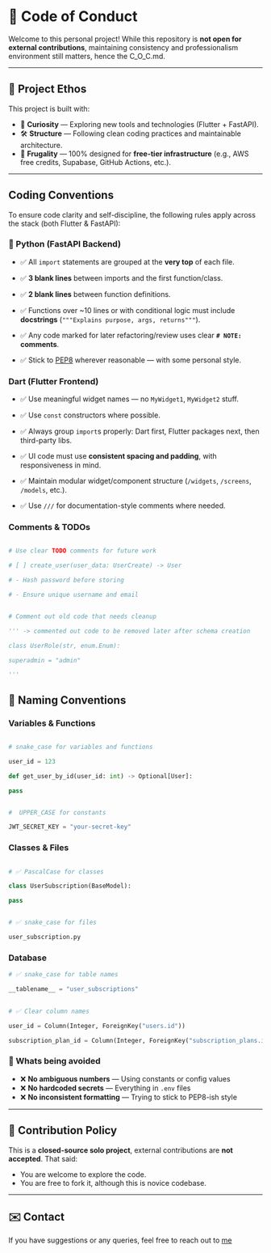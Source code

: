 # 📜 Code of Conduct
Welcome to this personal project! While this repository is **not open for external contributions**, maintaining consistency and professionalism environment still matters, hence the C_O_C.md.
  
---
## 🧭 Project Ethos

This project is built with:
- 🧠 **Curiosity** — Exploring new tools and technologies (Flutter + FastAPI).
- 🛠 **Structure** — Following clean coding practices and maintainable architecture.
- 💸 **Frugality** — 100% designed for **free-tier infrastructure** (e.g., AWS free credits, Supabase, GitHub Actions, etc.).

  
---
## Coding Conventions
To ensure code clarity and self-discipline, the following rules apply across the stack (both Flutter & FastAPI):

### 🐍 Python (FastAPI Backend)
- ✅ All `import` statements are grouped at the **very top** of each file.

- ✅ **3 blank lines** between imports and the first function/class.

- ✅ **2 blank lines** between function definitions.

- ✅ Functions over ~10 lines or with conditional logic must include **docstrings** (`"""Explains purpose, args, returns"""`).

- ✅ Any code marked for later refactoring/review uses clear **`# NOTE:` comments**.

- ✅ Stick to [PEP8](https://peps.python.org/pep-0008/) wherever reasonable — with some personal style.

### Dart (Flutter Frontend)
- ✅ Use meaningful widget names — no `MyWidget1`, `MyWidget2` stuff.

- ✅ Use `const` constructors where possible.

- ✅ Always group `import`s properly: Dart first, Flutter packages next, then third-party libs.

- ✅ UI code must use **consistent spacing and padding**, with responsiveness in mind.

- ✅ Maintain modular widget/component structure (`/widgets`, `/screens`, `/models`, etc.).

- ✅ Use `///` for documentation-style comments where needed.

### Comments & TODOs

```python

# Use clear TODO comments for future work

# [ ] create_user(user_data: UserCreate) -> User

# - Hash password before storing

# - Ensure unique username and email


# Comment out old code that needs cleanup

''' -> commented out code to be removed later after schema creation

class UserRole(str, enum.Enum):

superadmin = "admin"

'''

```

## 🎨 Naming Conventions
### Variables & Functions

```python

# snake_case for variables and functions

user_id = 123

def get_user_by_id(user_id: int) -> Optional[User]:

pass


#  UPPER_CASE for constants

JWT_SECRET_KEY = "your-secret-key"

```
  
### Classes & Files

```python

# ✅ PascalCase for classes

class UserSubscription(BaseModel):

pass


# ✅ snake_case for files

user_subscription.py

``` 
### Database

```python
# ✅ snake_case for table names

__tablename__ = "user_subscriptions"
  

# ✅ Clear column names

user_id = Column(Integer, ForeignKey("users.id"))

subscription_plan_id = Column(Integer, ForeignKey("subscription_plans.id"))

```

### 🚫 Whats being avoided

- ❌ **No ambiguous numbers** — Using constants or config values
- ❌ **No hardcoded secrets** — Everything in `.env` files
- ❌ **No inconsistent formatting** — Trying to stick to PEP8-ish style

---
## 🚫 Contribution Policy

This is a **closed-source solo project**, external contributions are **not accepted**.
That said:
- You are welcome to explore the code.
- You are free to fork it, although this is novice codebase.

---
## ✉️ Contact
If you have suggestions or any queries, feel free to reach out to [me](mailto:myshaaa31ns@gmail.com)
